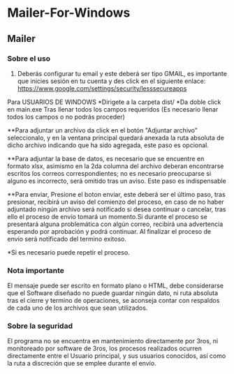 # Mailer-For-Windows
## Mailer
### Sobre el uso
1. Deberás configurar tu email y este deberá ser tipo GMAIL, es importante que inicies sesión en tu cuenta y des click en el siguiente enlace: 
 https://www.google.com/settings/security/lesssecureapps

 Para USUARIOS DE WINDOWS
 *Dirigete a la carpeta dist/
 *Da doble click en main.exe
 Tras llenar todos los campos requeridos (Es necesario llenar todos los campos o no podrás proceder)

 **Para adjuntar un archivo da click en el botón "Adjuntar archivo" seleccionalo, y en la ventana principal quedará anexada la ruta absoluta de dicho archivo indicando que ha sido agregada, este paso es opcional.

 **Para adjuntar la base de datos, es necesario que se encuentre en formato xlsx, asimismo en la 2da columna del archivo deberan encontrarse escritos los correos correspondientes; no es necesario preocuparse si alguno es incorrecto, será omitido tras un aviso. Este paso es indispensable

 **Para enviar, Presione el boton enviar, este deberá ser el último paso, tras presionar, recibirá un aviso del comienzo del proceso, en caso de no haber adjuntado ningún archivo será notificado si desea continuar o cancelar, tras ello el proceso de envío tomará un momento.Si durante el proceso se presentará alguna problemática con algún correo, recibirá una advertencia esperando por aprobación y podrá continuar.
 Al finalizar el proceso de envío será notificado del termino exitoso.

 *Si es necesario puede repetir el proceso.

 ### Nota importante
 El mensaje puede ser escrito en formato plano o HTML, debe considerarse que el Software diseñado no puede guardar ningún dato, ni ruta absoluta tras el cierre y termino de operaciones, se aconseja contar con respaldos de cada uno de los archivos que sean utilizados.

 ### Sobre la seguridad
 El programa no se encuentra en mantenimiento directamente por 3ros, ni monitoreado por software de 3ros, los procesos realizados ocurren directamente entre el Usuario principal, y sus usuarios conocidos, así como la ruta a discreción que se emplee durante el envío.

